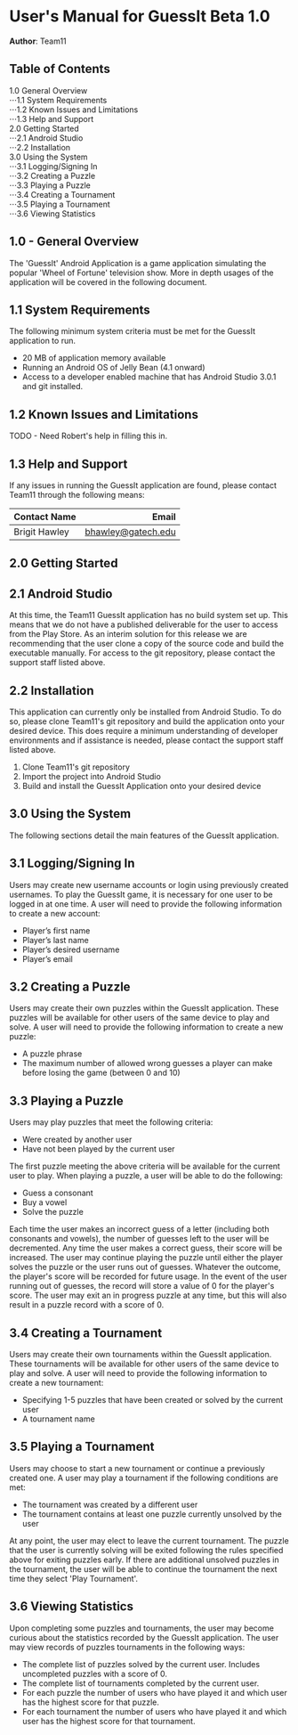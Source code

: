 # User's Manual for GuessIt Beta 1.0

**Author**: Team11

## Table of Contents
1.0 General Overview<br />
⋅⋅⋅1.1 System Requirements<br />
⋅⋅⋅1.2 Known Issues and Limitations<br />
⋅⋅⋅1.3 Help and Support<br />
2.0 Getting Started<br />
⋅⋅⋅2.1 Android Studio<br />
⋅⋅⋅2.2 Installation<br />
3.0 Using the System<br />
⋅⋅⋅3.1 Logging/Signing In<br />
⋅⋅⋅3.2 Creating a Puzzle<br />
⋅⋅⋅3.3 Playing a Puzzle<br />
⋅⋅⋅3.4 Creating a Tournament<br />
⋅⋅⋅3.5 Playing a Tournament<br />
⋅⋅⋅3.6 Viewing Statistics<br />

## 1.0 - General Overview
The 'GuessIt' Android Application is a game application simulating the popular 'Wheel of Fortune' television show. More in depth usages of the application will be covered in the following document.

## 1.1 System Requirements
The following minimum system criteria must be met for the GuessIt application to run.
* 20 MB of application memory available
* Running an Android OS of Jelly Bean (4.1 onward)
* Access to a developer enabled machine that has Android Studio 3.0.1 and git installed.

## 1.2 Known Issues and Limitations
TODO - Need Robert's help in filling this in. 

## 1.3 Help and Support
If any issues in running the GuessIt application are found, please contact Team11 through the following means:

| Contact Name  | Email              |
| ------------- |-------------------:| 
| Brigit Hawley | bhawley@gatech.edu |

## 2.0 Getting Started

## 2.1 Android Studio
At this time, the Team11 GuessIt application has no build system set up. This means that we do not have a published deliverable for the user to access from the Play Store. As an interim solution for this release we are recommending that the user clone a copy of the source code and build the executable manually. For access to the git repository, please contact the support staff listed above. 

## 2.2 Installation
This application can currently only be installed from Android Studio. To do so, please clone Team11's git repository and build the application onto your desired device. This does require a minimum understanding of developer environments and if assistance is needed, please contact the support staff listed above. 
1. Clone Team11's git repository
2. Import the project into Android Studio
3. Build and install the GuessIt Application onto your desired device 

## 3.0 Using the System
The following sections detail the main features of the GuessIt application. 

## 3.1 Logging/Signing In
Users may create new username accounts or login using previously created usernames. To play the GuessIt game, it is necessary for one user to be logged in at one time. A user will need to provide the following information to create a new account: 
* Player’s first name
* Player’s last name
* Player’s desired username
* Player’s email

## 3.2 Creating a Puzzle
Users may create their own puzzles within the GuessIt application. These puzzles will be available for other users of the same device to play and solve. A user will need to provide the following information to create a new puzzle: 
* A puzzle phrase
* The maximum number of allowed wrong guesses a player can make before losing the game (between 0 and 10)

## 3.3 Playing a Puzzle
Users may play puzzles that meet the following criteria: 
* Were created by another user
* Have not been played by the current user

The first puzzle meeting the above criteria will be available for the current user to play. When playing a puzzle, a user will be able to do the following: 
* Guess a consonant
* Buy a vowel
* Solve the puzzle

Each time the user makes an incorrect guess of a letter (including both consonants and vowels), the number of guesses left to the user will be decremented. Any time the user makes a correct guess, their score will be increased. The user may continue playing the puzzle until either the player solves the puzzle or the user runs out of guesses. Whatever the outcome, the player's score will be recorded for future usage. In the event of the user running out of guesses, the record will store a value of 0 for the player's score. The user may exit an in progress puzzle at any time, but this will also result in a puzzle record with a score of 0. 

## 3.4 Creating a Tournament
Users may create their own tournaments within the GuessIt application. These tournaments will be available for other users of the same device to play and solve. A user will need to provide the following information to create a new tournament: 
* Specifying  1-5 puzzles that have been created or solved by the current user
* A tournament name

## 3.5 Playing a Tournament
Users may choose to start a new tournament or continue a previously created one. A user may play a tournament if the following conditions are met:
* The tournament was created by a different user
* The tournament contains at least one puzzle currently unsolved by the user

At any point, the user may elect to leave the current tournament. The puzzle that the user is currently solving will be exited following the rules specified above for exiting puzzles early. If there are additional unsolved puzzles in the tournament, the user will be able to continue the tournament the next time they select 'Play Tournament'.

## 3.6 Viewing Statistics
Upon completing some puzzles and tournaments, the user may become curious about the statistics recorded by the GuessIt application. The user may view records of puzzles tournaments in the following ways:
* The complete list of puzzles solved by the current user. Includes uncompleted puzzles with a score of 0.
* The complete list of tournaments completed by the current user. 
* For each puzzle the number of users who have played it and which user has the highest score for that puzzle. 
* For each tournament the number of users who have played it and which user has the highest score for that tournament. 



